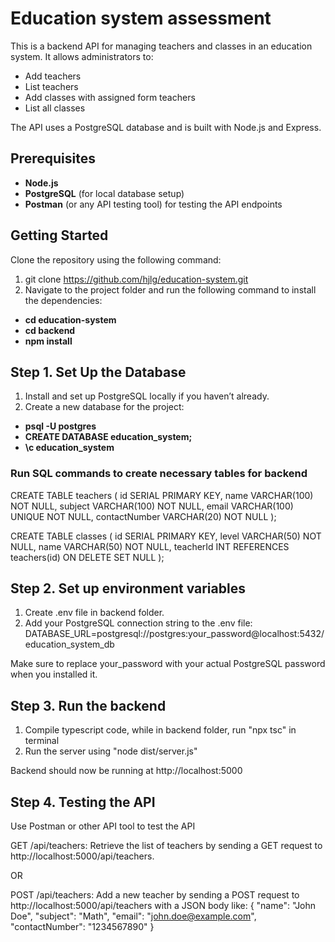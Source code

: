 # Education system assessment
This is a backend API for managing teachers and classes in an education system. It allows administrators to:
- Add teachers
- List teachers
- Add classes with assigned form teachers
- List all classes

The API uses a PostgreSQL database and is built with Node.js and Express.

## Prerequisites

- **Node.js** 
- **PostgreSQL** (for local database setup) 
- **Postman** (or any API testing tool) for testing the API endpoints

## Getting Started

Clone the repository using the following command:

1. git clone https://github.com/hjlg/education-system.git
2. Navigate to the project folder and run the following command to install the dependencies:


- **cd education-system**
- **cd backend**
- **npm install**

## Step 1. Set Up the Database

1. Install and set up PostgreSQL locally if you haven’t already.
2. Create a new database for the project:

- **psql -U postgres**
- **CREATE DATABASE education_system;**
- **\c education_system**

### Run SQL commands to create necessary tables for backend

CREATE TABLE teachers (
  id SERIAL PRIMARY KEY,
  name VARCHAR(100) NOT NULL,
  subject VARCHAR(100) NOT NULL,
  email VARCHAR(100) UNIQUE NOT NULL,
  contactNumber VARCHAR(20) NOT NULL
);

CREATE TABLE classes (
  id SERIAL PRIMARY KEY,
  level VARCHAR(50) NOT NULL,
  name VARCHAR(50) NOT NULL,
  teacherId INT REFERENCES teachers(id) ON DELETE SET NULL
);

## Step 2. Set up environment variables

1. Create .env file in backend folder.
2. Add your PostgreSQL connection string to the .env file:
DATABASE_URL=postgresql://postgres:your_password@localhost:5432/education_system_db

Make sure to replace your_password with your actual PostgreSQL password when you installed it.

## Step 3. Run the backend

1. Compile typescript code, while in backend folder, run "npx tsc" in terminal
2. Run the server using "node dist/server.js"

Backend should now be running at http://localhost:5000

## Step 4. Testing the API

Use Postman or other API tool to test the API

GET /api/teachers: Retrieve the list of teachers by sending a GET request to http://localhost:5000/api/teachers.

OR

POST /api/teachers: Add a new teacher by sending a POST request to http://localhost:5000/api/teachers with a JSON body like:
{
  "name": "John Doe",
  "subject": "Math",
  "email": "john.doe@example.com",
  "contactNumber": "1234567890"
}
